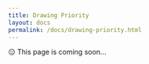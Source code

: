```yaml
---
title: Drawing Priority
layout: docs
permalink: /docs/drawing-priority.html
---
```


<div class = "warning">😑 This page is coming soon...</div>